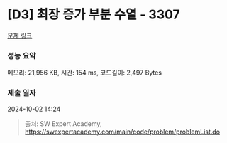 # [D3] 최장 증가 부분 수열 - 3307 

[문제 링크](https://swexpertacademy.com/main/code/problem/problemDetail.do?contestProbId=AWBOKg-a6l0DFAWr) 

### 성능 요약

메모리: 21,956 KB, 시간: 154 ms, 코드길이: 2,497 Bytes

### 제출 일자

2024-10-02 14:24



> 출처: SW Expert Academy, https://swexpertacademy.com/main/code/problem/problemList.do